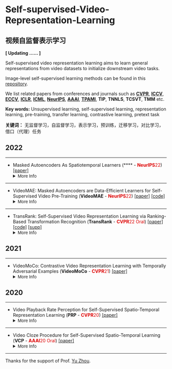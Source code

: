 # Self-supervised-Video-Representation-Learning 
## 视频自监督表示学习

**[ Updating ...... ]**

Self-supervised video representation learning aims to learn general representations from video datasets to initialize downstream video tasks. 

Image-level self-supervised learning methods can be found in this [repository](https://github.com/zhangyifei01/Unsupervised-Visual-Representation-Learning).

We list related papers from conferences and journals such as **[CVPR](https://openaccess.thecvf.com/menu)**, **[ICCV](https://openaccess.thecvf.com/menu)**, **[ECCV](https://www.ecva.net/)**, **[ICLR](https://openreview.net/group?id=ICLR.cc&referrer=%5BHomepage%5D(%2F))**, **[ICML](https://proceedings.mlr.press/)**, **[NeurIPS](https://nips.cc/)**, **[AAAI](https://aaai.org/Library/conferences-library.php)**, **[TPAMI](https://ieeexplore.ieee.org/xpl/RecentIssue.jsp?punumber=34)**, **TIP**, **TNNLS**, **TCSVT**, **TMM** etc.

**Key words:** Unsupervised learning, self-supervised learning, representation learning, pre-training, transfer learning, contrastive learning, pretext task

**关键词：** 无监督学习，自监督学习，表示学习，预训练，迁移学习，对比学习，借口（代理）任务

## 2022

***
- Masked Autoencoders As Spatiotemporal Learners (**** - <font color="#dd0000">**NeurIPS**22</font>) [[paper]](https://arxiv.org/abs/2205.09113) 
    <details> 
    <summary><font size=2>More Info</font></summary>
    <font color=Gray> <b>· · Author(s)</b>:</font> Christoph Feichtenhofer, Haoqi Fan, Yanghao Li, Kaiming He  <br>
    <font color=Gray><b>· · Organization(s)</b>:</font> Facebook AI Research (FAIR) <br>
    <font color=Gray><b>· · Description</b>: </font>  <br>
    <font color=Gray><b>· · Tags</b>: </font> Transformer
    </details>
***
- VideoMAE: Masked Autoencoders are Data-Efficient Learners for Self-Supervised Video Pre-Training (**VideoMAE** - <font color="#dd0000">**NeurIPS**22</font>) [[paper]](https://arxiv.org/abs/2203.12602) [[code]](https://github.com/MCG-NJU/VideoMAE)
    <details> 
    <summary><font size=2>More Info</font></summary>
    <font color=Gray> <b>· · Author(s)</b>:</font> Zhan Tong, Yibing Song, Jue Wang, Limin Wang  <br>
    <font color=Gray><b>· · Organization(s)</b>:</font> State Key Laboratory for Novel Software Technology, Nanjing University; Tencent AI Lab <br>
    <font color=Gray><b>· · Description</b>: </font>  <br>
    <font color=Gray><b>· · Tags</b>: </font> Transformer
    </details>
***
- TransRank: Self-Supervised Video Representation Learning via Ranking-Based Transformation Recognition (**TransRank** - <font color="#dd0000">**CVPR**22 Oral</font>) [[paper]](https://openaccess.thecvf.com/content/CVPR2022/papers/Duan_TransRank_Self-Supervised_Video_Representation_Learning_via_Ranking-Based_Transformation_Recognition_CVPR_2022_paper.pdf) [[code]](https://github.com/kennymckormick/TransRank) [[supp]](https://openaccess.thecvf.com/content/CVPR2022/supplemental/Duan_TransRank_Self-Supervised_Video_CVPR_2022_supplemental.pdf)
    <details> 
    <summary><font size=2>More Info</font></summary>
    <font color=Gray> <b>· · Author(s)</b>:</font> Haodong Duan, Nanxuan Zhao, Kai Chen, Dahua Lin  <br>
    <font color=Gray><b>· · Organization(s)</b>:</font>  The Chinese University of HongKong; Shanghai AI Laboratory; Centre of Perceptual and Interactive Intelligence; University of Bath; SenseTime Research <br>
    <font color=Gray><b>· · Description</b>: </font>  <br>
    <font color=Gray><b>· · Tags</b>: </font> Transformer
    </details>

## 2021

***
- VideoMoCo: Contrastive Video Representation Learning with
Temporally Adversarial Examples (**VideoMoCo** - <font color="#dd0000">**CVPR**21</font>) [[paper]](https://openaccess.thecvf.com/content/CVPR2021/papers/Pan_VideoMoCo_Contrastive_Video_Representation_Learning_With_Temporally_Adversarial_Examples_CVPR_2021_paper.pdf) 
    <details> 
    <summary><font size=2>More Info</font></summary>
    <font color=Gray> <b>· · Author(s)</b>:</font> Tian Pan, Yibing Song, Tianyu Yang, Wenhao Jiang, Wei Liu  <br>
    <font color=Gray><b>· · Organization(s)</b>:</font> Tencent AI Lab; Tencent Data Platform <br>
    <font color=Gray><b>· · Description</b>: </font>  <br>
    <font color=Gray><b>· · Tags</b>: </font> 
    </details>

## 2020

***
- Video Playback Rate Perception for Self-Supervised Spatio-Temporal Representation Learning (**PRP** - <font color="#dd0000">**CVPR**20</font>) [[paper]](http://openaccess.thecvf.com/content_CVPR_2020/papers/Yao_Video_Playback_Rate_Perception_for_Self-Supervised_Spatio-Temporal_Representation_Learning_CVPR_2020_paper.pdf) 
    <details> 
    <summary><font size=2>More Info</font></summary>
    <font color=Gray> <b>· · Author(s)</b>:</font> Yuan Yao, Chang Liu, Dezhao Luo, Yu Zhou, Qixiang Ye  <br>
    <font color=Gray><b>· · Organization(s)</b>:</font> UCAS; IIE, CAS <br>
    <font color=Gray><b>· · Description</b>: </font>  <br>
    <font color=Gray><b>· · Tags</b>: </font> Pretext Task
    </details>

***
- Video Cloze Procedure for Self-Supervised  Spatio-Temporal Learning (**VCP** - <font color="#dd0000">**AAAI**20 Oral</font>) [[paper]](https://ojs.aaai.org//index.php/AAAI/article/view/6840) 
    <details> 
    <summary><font size=2>More Info</font></summary>
    <font color=Gray> <b>· · Author(s)</b>:</font> Dezhao Luo, Chang Liu, Yu Zhou, Dongbao Yang, Can Ma, Qixiang Ye, Weiping Wang  <br>
    <font color=Gray><b>· · Organization(s)</b>:</font>  IIE, CAS; UCAS <br>
    <font color=Gray><b>· · Description</b>: </font>  <br>
    <font color=Gray><b>· · Tags</b>: </font> Pretext Task
    </details>

***
Thanks for the support of Prof. [Yu Zhou](https://people.ucas.ac.cn/~yuzhou).


